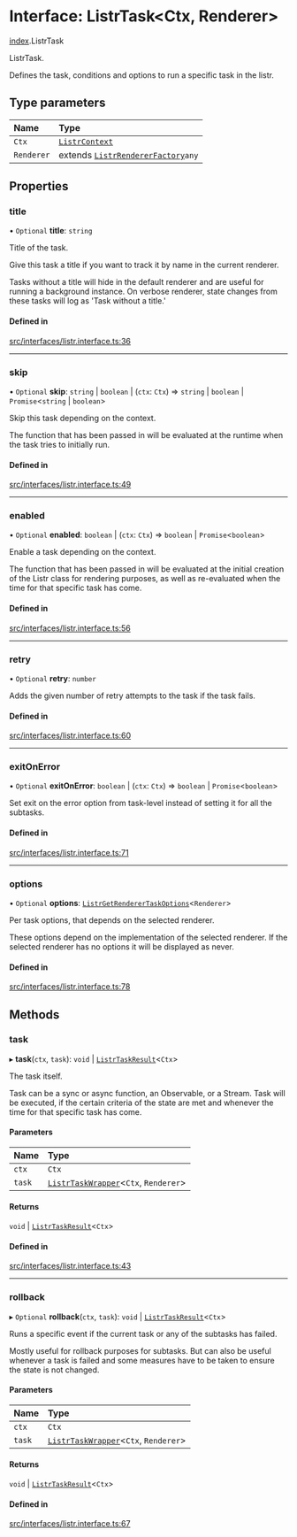 # Interface: ListrTask<Ctx, Renderer\>

[index](../modules/index.md).ListrTask

ListrTask.

Defines the task, conditions and options to run a specific task in the listr.

## Type parameters

| Name | Type |
| :------ | :------ |
| `Ctx` | [`ListrContext`](../types/index.ListrContext.md) |
| `Renderer` | extends [`ListrRendererFactory`](../types/index.ListrRendererFactory.md)`any` |

## Properties

### title

• `Optional` **title**: `string`

Title of the task.

Give this task a title if you want to track it by name in the current renderer.

Tasks without a title will hide in the default renderer and are useful for running a background instance.
On verbose renderer, state changes from these tasks will log as 'Task without a title.'

#### Defined in

[src/interfaces/listr.interface.ts:36](https://github.com/cenk1cenk2/listr2/blob/70fdfc5/src/interfaces/listr.interface.ts#L36)

___

### skip

• `Optional` **skip**: `string` \| `boolean` \| (`ctx`: `Ctx`) => `string` \| `boolean` \| `Promise`<`string` \| `boolean`\>

Skip this task depending on the context.

The function that has been passed in will be evaluated at the runtime when the task tries to initially run.

#### Defined in

[src/interfaces/listr.interface.ts:49](https://github.com/cenk1cenk2/listr2/blob/70fdfc5/src/interfaces/listr.interface.ts#L49)

___

### enabled

• `Optional` **enabled**: `boolean` \| (`ctx`: `Ctx`) => `boolean` \| `Promise`<`boolean`\>

Enable a task depending on the context.

The function that has been passed in will be evaluated at the initial creation of the Listr class for rendering purposes,
as well as re-evaluated when the time for that specific task has come.

#### Defined in

[src/interfaces/listr.interface.ts:56](https://github.com/cenk1cenk2/listr2/blob/70fdfc5/src/interfaces/listr.interface.ts#L56)

___

### retry

• `Optional` **retry**: `number`

Adds the given number of retry attempts to the task if the task fails.

#### Defined in

[src/interfaces/listr.interface.ts:60](https://github.com/cenk1cenk2/listr2/blob/70fdfc5/src/interfaces/listr.interface.ts#L60)

___

### exitOnError

• `Optional` **exitOnError**: `boolean` \| (`ctx`: `Ctx`) => `boolean` \| `Promise`<`boolean`\>

Set exit on the error option from task-level instead of setting it for all the subtasks.

#### Defined in

[src/interfaces/listr.interface.ts:71](https://github.com/cenk1cenk2/listr2/blob/70fdfc5/src/interfaces/listr.interface.ts#L71)

___

### options

• `Optional` **options**: [`ListrGetRendererTaskOptions`](../types/index.ListrGetRendererTaskOptions.md)<`Renderer`\>

Per task options, that depends on the selected renderer.

These options depend on the implementation of the selected renderer. If the selected renderer has no options it will
be displayed as never.

#### Defined in

[src/interfaces/listr.interface.ts:78](https://github.com/cenk1cenk2/listr2/blob/70fdfc5/src/interfaces/listr.interface.ts#L78)

## Methods

### task

▸ **task**(`ctx`, `task`): `void` \| [`ListrTaskResult`](../types/index.ListrTaskResult.md)<`Ctx`\>

The task itself.

Task can be a sync or async function, an Observable, or a Stream.
Task will be executed, if the certain criteria of the state are met and whenever the time for that specific task has come.

#### Parameters

| Name | Type |
| :------ | :------ |
| `ctx` | `Ctx` |
| `task` | [`ListrTaskWrapper`](../classes/index.ListrTaskWrapper.md)<`Ctx`, `Renderer`\> |

#### Returns

`void` \| [`ListrTaskResult`](../types/index.ListrTaskResult.md)<`Ctx`\>

#### Defined in

[src/interfaces/listr.interface.ts:43](https://github.com/cenk1cenk2/listr2/blob/70fdfc5/src/interfaces/listr.interface.ts#L43)

___

### rollback

▸ `Optional` **rollback**(`ctx`, `task`): `void` \| [`ListrTaskResult`](../types/index.ListrTaskResult.md)<`Ctx`\>

Runs a specific event if the current task or any of the subtasks has failed.

Mostly useful for rollback purposes for subtasks.
But can also be useful whenever a task is failed and some measures have to be taken to ensure the state is not changed.

#### Parameters

| Name | Type |
| :------ | :------ |
| `ctx` | `Ctx` |
| `task` | [`ListrTaskWrapper`](../classes/index.ListrTaskWrapper.md)<`Ctx`, `Renderer`\> |

#### Returns

`void` \| [`ListrTaskResult`](../types/index.ListrTaskResult.md)<`Ctx`\>

#### Defined in

[src/interfaces/listr.interface.ts:67](https://github.com/cenk1cenk2/listr2/blob/70fdfc5/src/interfaces/listr.interface.ts#L67)
